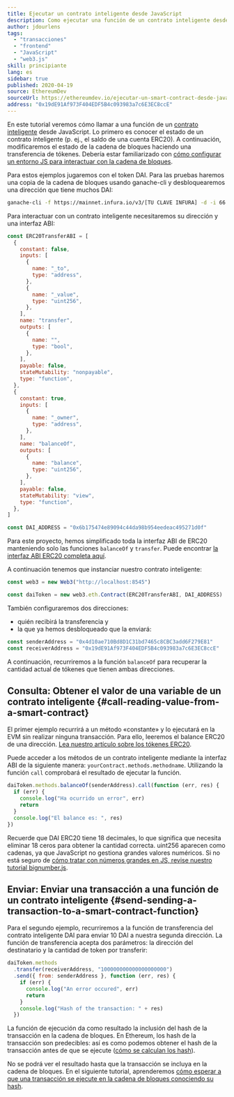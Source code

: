 ```yaml
---
title: Ejecutar un contrato inteligente desde JavaScript
description: Como ejecutar una función de un contrato inteligente desde JavaScript usando un token Dai
author: jdourlens
tags:
  - "transacciones"
  - "frontend"
  - "JavaScript"
  - "web3.js"
skill: principiante
lang: es
sidebar: true
published: 2020-04-19
source: EthereumDev
sourceUrl: https://ethereumdev.io/ejecutar-un-smart-contract-desde-javascript/
address: "0x19dE91Af973F404EDF5B4c093983a7c6E3EC8ccE"
---
```


En este tutorial veremos cómo llamar a una función de un [contrato inteligente](/developers/docs/smart-contracts/) desde JavaScript. Lo primero es conocer el estado de un contrato inteligente (p. ej., el saldo de una cuenta ERC20). A continuación, modificaremos el estado de la cadena de bloques haciendo una transferencia de tókenes. Debería estar familiarizado con [cómo configurar un entorno JS para interactuar con la cadena de bloques](/developers/tutorials/set-up-web3js-to-use-ethereum-in-javascript/).

Para estos ejemplos jugaremos con el token DAI. Para las pruebas haremos una copia de la cadena de bloques usando ganache-cli y desbloquearemos una dirección que tiene muchos DAI:

```bash
ganache-cli -f https://mainnet.infura.io/v3/[TU CLAVE INFURA] -d -i 66 1 --unlock 0x4d10ae710Bd8D1C31bd7465c8CBC3add6F279E81
```

Para interactuar con un contrato inteligente necesitaremos su dirección y una interfaz ABI:

```js
const ERC20TransferABI = [
  {
    constant: false,
    inputs: [
      {
        name: "_to",
        type: "address",
      },
      {
        name: "_value",
        type: "uint256",
      },
    ],
    name: "transfer",
    outputs: [
      {
        name: "",
        type: "bool",
      },
    ],
    payable: false,
    stateMutability: "nonpayable",
    type: "function",
  },
  {
    constant: true,
    inputs: [
      {
        name: "_owner",
        type: "address",
      },
    ],
    name: "balanceOf",
    outputs: [
      {
        name: "balance",
        type: "uint256",
      },
    ],
    payable: false,
    stateMutability: "view",
    type: "function",
  },
]

const DAI_ADDRESS = "0x6b175474e89094c44da98b954eedeac495271d0f"
```

Para este proyecto, hemos simplificado toda la interfaz ABI de ERC20 manteniendo solo las funciones `balanceOf` y `transfer`. Puede encontrar [la interfaz ABI ERC20 completa aquí](https://ethereumdev.io/abi-for-erc20-contract-on-ethereum/).

A continuación tenemos que instanciar nuestro contrato inteligente:

```js
const web3 = new Web3("http://localhost:8545")

const daiToken = new web3.eth.Contract(ERC20TransferABI, DAI_ADDRESS)
```

También configuraremos dos direcciones:

- quién recibirá la transferencia y
- la que ya hemos desbloqueado que la enviará:

```js
const senderAddress = "0x4d10ae710Bd8D1C31bd7465c8CBC3add6F279E81"
const receiverAddress = "0x19dE91Af973F404EDF5B4c093983a7c6E3EC8ccE"
```

A continuación, recurriremos a la función `balanceOf` para recuperar la cantidad actual de tókenes que tienen ambas direcciones.

## Consulta: Obtener el valor de una variable de un contrato inteligente {#call-reading-value-from-a-smart-contract}

El primer ejemplo recurrirá a un método «constante» y lo ejecutará en la EVM sin realizar ninguna transacción. Para ello, leeremos el balance ERC20 de una dirección. [Lea nuestro artículo sobre los tókenes ERC20](/developers/tutorials/understand-the-erc-20-token-smart-contract/).

Puede acceder a los métodos de un contrato inteligente mediante la interfaz ABI de la siguiente manera: `yourContract.methods.methodname`. Utilizando la función `call` comprobará el resultado de ejecutar la función.

```js
daiToken.methods.balanceOf(senderAddress).call(function (err, res) {
  if (err) {
    console.log("Ha ocurrido un error", err)
    return
  }
  console.log("El balance es: ", res)
})
```

Recuerde que DAI ERC20 tiene 18 decimales, lo que significa que necesita eliminar 18 ceros para obtener la cantidad correcta. uint256 aparecen como cadenas, ya que JavaScript no gestiona grandes valores numéricos. Si no está seguro de [cómo tratar con números grandes en JS, revise nuestro tutorial bignumber.js](https://ethereumdev.io/how-to-deal-with-big-numbers-in-javascript/).

## Enviar: Enviar una transacción a una función de un contrato inteligente {#send-sending-a-transaction-to-a-smart-contract-function}

Para el segundo ejemplo, recurriremos a la función de transferencia del contrato inteligente DAI para enviar 10 DAI a nuestra segunda dirección. La función de transferencia acepta dos parámetros: la dirección del destinatario y la cantidad de token por transferir:

```js
daiToken.methods
  .transfer(receiverAddress, "100000000000000000000")
  .send({ from: senderAddress }, function (err, res) {
    if (err) {
      console.log("An error occured", err)
      return
    }
    console.log("Hash of the transaction: " + res)
  })
```

La función de ejecución da como resultado la inclusión del hash de la transacción en la cadena de bloques. En Ethereum, los hash de la transacción son predecibles: así es como podemos obtener el hash de la transacción antes de que se ejecute ([cómo se calculan los hash](https://ethereum.stackexchange.com/questions/45648/how-to-calculate-the-assigned-txhash-of-a-transaction)).

No se podrá ver el resultado hasta que la transacción se incluya en la cadena de bloques. En el siguiente tutorial, aprenderemos [cómo esperar a que una transacción se ejecute en la cadena de bloques conociendo su hash](https://ethereumdev.io/waiting-for-a-transaction-to-be-mined-on-ethereum-with-js/).
